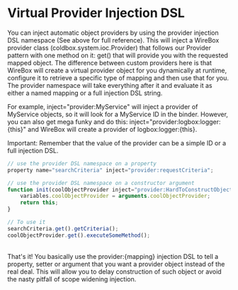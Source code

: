 # Virtual Provider Injection DSL

You can inject automatic object providers by using the provider injection DSL namespace (See above for full reference). This will inject a WireBox provider class (coldbox.system.ioc.Provider) that follows our Provider pattern with one method on it: get() that will provide you with the requested mapped object. The difference between custom providers here is that WireBox will create a virtual provider object for you dynamically at runtime, configure it to retrieve a specific type of mapping and then use that for you. The provider namespace will take everything after it and evaluate it as either a named mapping or a full injection DSL string.

For example, inject="provider:MyService" will inject a provider of MyService objects, so it will look for a MyService ID in the binder. However, you can also get mega funky and do this: inject="provider:logbox:logger:{this}" and WireBox will create a provider of logbox:logger:{this}.

Important: Remember that the value of the provider can be a simple ID or a full injection DSL.

```javascript
// use the provider DSL namespace on a property
property name="searchCriteria" inject="provider:requestCriteria";

// use the provider DSL namespace on a constructor argument
function init(coolObjectProvider inject="provider:HardToConstructObject"){
	variables.coolObjectProvider = arguments.coolObjectProvider;
	return this;
}

// To use it
searchCriteria.get().getCriteria();
coolObjectProvider.get().executeSomeMethod();
```
<br>
That's it! You basically use the provider:{mapping} injection DSL to tell a property, setter or argument that you want a provider object instead of the real deal. This will allow you to delay construction of such object or avoid the nasty pitfall of scope widening injection.
